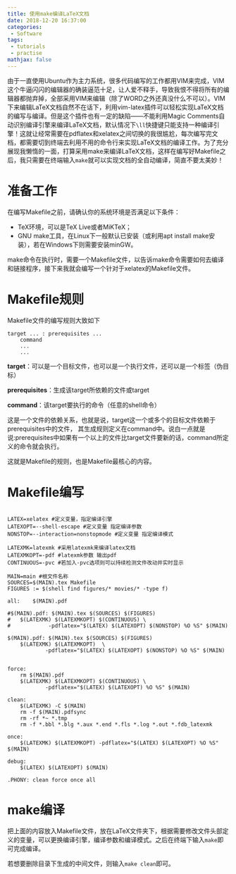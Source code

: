 ```yaml
---
title: 使用make编译LaTeX文档
date: 2018-12-20 16:37:00
categories:
 - Software
tags: 
 - tutorials
 - practise
mathjax: false
---
```


由于一直使用Ubuntu作为主力系统，很多代码编写的工作都用VIM来完成，VIM这个牛逼闪闪的编辑器的确装逼范十足，让人爱不释手，导致我恨不得将所有的编辑器都抛弃掉，全部采用VIM来编辑（除了WORD之外还真没什么不可以）。VIM下来编辑LaTeX文档自然不在话下，利用vim-latex插件可以轻松实现LaTeX文档的编写与编译。但是这个插件也有一定的缺陷——不能利用Magic Comments自动识别编译引擎来编译LaTeX文档，默认情况下`\ll`快捷键只能支持一种编译引擎！这就让经常需要在pdflatex和xelatex之间切换的我很尴尬，每次编写完文档，都需要切到终端去利用不用的命令行来实现LaTeX文档的编译工作。为了充分展现我懒惰的一面，打算采用make来编译LaTeX文档，这样在编写好Makefile之后，我只需要在终端输入`make`就可以实现文档的全自动编译，简直不要太美妙！

# 准备工作

在编写Makefile之前，请确认你的系统环境是否满足以下条件：
- TeX环境，可以是TeX Live或者MiKTeX；
- GNU make工具，在Linux下一般默认已安装（或利用apt install make安装），若在Windows下则需要安装minGW。

make命令在执行时，需要一个Makefile文件，以告诉make命令需要如何去编译和链接程序，接下来我就会编写一个针对于xelatex的Makefile文件。

# Makefile规则

Makefile文件的编写规则大致如下

```
target ... : prerequisites ...
	command
	...
	...
```

**target**：可以是一个目标文件，也可以是一个执行文件，还可以是一个标签（伪目标）

**prerequisites**：生成该target所依赖的文件或target

**command**：该target要执行的命令（任意的shell命令）

这是一个文件的依赖关系，也就是说，target这一个或多个的目标文件依赖于prerequisites中的文件， 其生成规则定义在command中。说白一点就是说:prerequisites中如果有一个以上的文件比target文件要新的话，command所定义的命令就会执行。

这就是Makefile的规则，也是Makefile最核心的内容。

# Makefile编写

```

LATEX=xelatex #定义变量，指定编译引擎
LATEXOPT=--shell-escape #定义变量 指定编译参数
NONSTOP=--interaction=nonstopmode #定义变量 指定编译模式

LATEXMK=latexmk #采用latexmk来编译latex文档
LATEXMKOPT=-pdf #latexmk参数 输出pdf
CONTINUOUS=-pvc #若加入-pvc选项则可以持续检测文件改动并实时显示

MAIN=main #根文件名称
SOURCES=$(MAIN).tex Makefile 
FIGURES := $(shell find figures/* movies/* -type f)

all:    $(MAIN).pdf

#$(MAIN).pdf: $(MAIN).tex $(SOURCES) $(FIGURES)
#	$(LATEXMK) $(LATEXMKOPT) $(CONTINUOUS) \
#            -pdflatex="$(LATEX) $(LATEXOPT) $(NONSTOP) %O %S" $(MAIN)

$(MAIN).pdf: $(MAIN).tex $(SOURCES) $(FIGURES)
	$(LATEXMK) $(LATEXMKOPT)  \
            -pdflatex="$(LATEX) $(LATEXOPT) $(NONSTOP) %O %S" $(MAIN)


force:
	rm $(MAIN).pdf
	$(LATEXMK) $(LATEXMKOPT) $(CONTINUOUS) \
            -pdflatex="$(LATEX) $(LATEXOPT) %O %S" $(MAIN)

clean:
	$(LATEXMK) -C $(MAIN)
	rm -f $(MAIN).pdfsync
	rm -rf *~ *.tmp
	rm -f *.bbl *.blg *.aux *.end *.fls *.log *.out *.fdb_latexmk

once:
	$(LATEXMK) $(LATEXMKOPT) -pdflatex="$(LATEX) $(LATEXOPT) %O %S" $(MAIN)

debug:
	$(LATEX) $(LATEXOPT) $(MAIN)

.PHONY: clean force once all
```

# make编译 

把上面的内容放入Makefile文件，放在LaTeX文件夹下，根据需要修改文件头部定义的变量，可以更换编译引擎，编译参数和编译模式。之后在终端下输入`make`即可完成编译。

若想要删除目录下生成的中间文件，则输入`make clean`即可。
